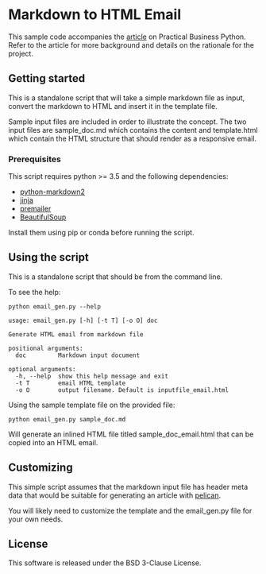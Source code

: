 # Markdown to HTML Email

This sample code accompanies the [article](https://pbpython.com/markdown-email.html) on Practical Business Python. Refer to the article for more background and details on the rationale
for the project.

## Getting started

This is a standalone script that will take a simple markdown file as input, 
convert the markdown to HTML and insert it in the template file.

Sample input files are included in order to illustrate the concept.
The two input files are sample_doc.md which contains the content and
template.html which contain the HTML structure that should render 
as a responsive email.

### Prerequisites
This script requires python >= 3.5 and the following dependencies:

* [python-markdown2](https://github.com/trentm/python-markdown2)
* [jinja](https://jinja.palletsprojects.com/en/2.10.x/)
* [premailer](https://github.com/peterbe/premailer)
* [BeautifulSoup](https://www.crummy.com/software/BeautifulSoup/bs4/doc/)

Install them using pip or conda before running the script.

## Using the script
This is a standalone script that should be from the command line. 

To see the help:
```
python email_gen.py --help

usage: email_gen.py [-h] [-t T] [-o O] doc

Generate HTML email from markdown file

positional arguments:
  doc         Markdown input document

optional arguments:
  -h, --help  show this help message and exit
  -t T        email HTML template
  -o O        output filename. Default is inputfile_email.html

```

Using the sample template file on the provided file:

```
python email_gen.py sample_doc.md
```

Will generate an inlined HTML file titled sample_doc_email.html that can be copied
into an HTML email.

## Customizing
This simple script assumes that the markdown input file has header meta data
that would be suitable for generating an article with [pelican](https://docs.getpelican.com/en/stable/).

You will likely need to customize the template and the email_gen.py file 
for your own needs.

## License
This software is released under the BSD 3-Clause License.